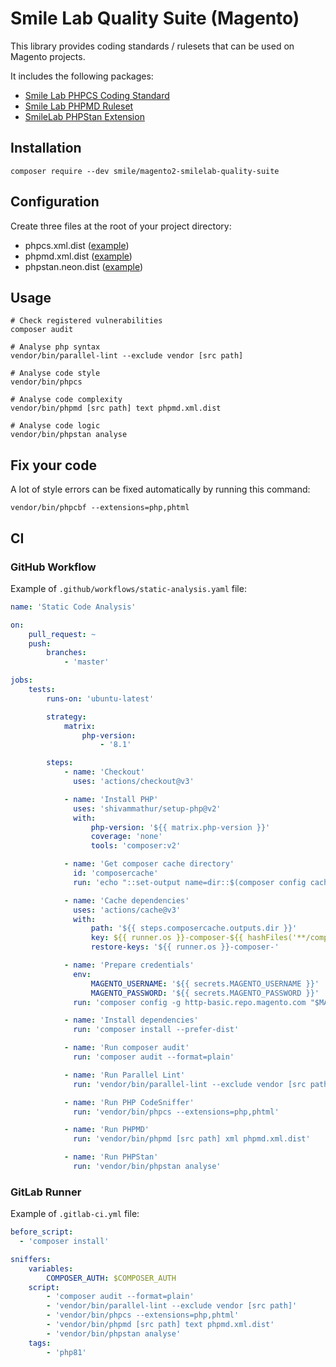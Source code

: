 # Smile Lab Quality Suite (Magento)

This library provides coding standards / rulesets that can be used on Magento projects.

It includes the following packages:

- [Smile Lab PHPCS Coding Standard](https://github.com/Smile-SA/magento2-smilelab-phpcs)
- [Smile Lab PHPMD Ruleset](https://github.com/Smile-SA/magento2-smilelab-phpmd)
- [SmileLab PHPStan Extension](https://github.com/Smile-SA/magento2-smilelab-phpstan)

## Installation

```shell
composer require --dev smile/magento2-smilelab-quality-suite
```

## Configuration

Create three files at the root of your project directory:

- phpcs.xml.dist ([example](https://github.com/Smile-SA/magento2-module-debug-toolbar/blob/master/phpcs.xml.dist))
- phpmd.xml.dist ([example](https://github.com/Smile-SA/magento2-module-debug-toolbar/blob/master/phpmd.xml.dist))
- phpstan.neon.dist ([example](https://github.com/Smile-SA/magento2-module-debug-toolbar/blob/master/phpstan.neon.dist))

## Usage

```shell
# Check registered vulnerabilities
composer audit

# Analyse php syntax
vendor/bin/parallel-lint --exclude vendor [src path]

# Analyse code style
vendor/bin/phpcs

# Analyse code complexity
vendor/bin/phpmd [src path] text phpmd.xml.dist

# Analyse code logic
vendor/bin/phpstan analyse
```

## Fix your code

A lot of style errors can be fixed automatically by running this command:

```shell
vendor/bin/phpcbf --extensions=php,phtml
```

## CI

### GitHub Workflow

Example of `.github/workflows/static-analysis.yaml` file:

```yaml
name: 'Static Code Analysis'

on:
    pull_request: ~
    push:
        branches:
            - 'master'

jobs:
    tests:
        runs-on: 'ubuntu-latest'

        strategy:
            matrix:
                php-version:
                    - '8.1'

        steps:
            - name: 'Checkout'
              uses: 'actions/checkout@v3'

            - name: 'Install PHP'
              uses: 'shivammathur/setup-php@v2'
              with:
                  php-version: '${{ matrix.php-version }}'
                  coverage: 'none'
                  tools: 'composer:v2'

            - name: 'Get composer cache directory'
              id: 'composercache'
              run: 'echo "::set-output name=dir::$(composer config cache-files-dir)"'

            - name: 'Cache dependencies'
              uses: 'actions/cache@v3'
              with:
                  path: '${{ steps.composercache.outputs.dir }}'
                  key: ${{ runner.os }}-composer-${{ hashFiles('**/composer.json') }}
                  restore-keys: '${{ runner.os }}-composer-'

            - name: 'Prepare credentials'
              env:
                  MAGENTO_USERNAME: '${{ secrets.MAGENTO_USERNAME }}'
                  MAGENTO_PASSWORD: '${{ secrets.MAGENTO_PASSWORD }}'
              run: 'composer config -g http-basic.repo.magento.com "$MAGENTO_USERNAME" "$MAGENTO_PASSWORD"'

            - name: 'Install dependencies'
              run: 'composer install --prefer-dist'

            - name: 'Run composer audit'
              run: 'composer audit --format=plain'

            - name: 'Run Parallel Lint'
              run: 'vendor/bin/parallel-lint --exclude vendor [src path]'

            - name: 'Run PHP CodeSniffer'
              run: 'vendor/bin/phpcs --extensions=php,phtml'

            - name: 'Run PHPMD'
              run: 'vendor/bin/phpmd [src path] xml phpmd.xml.dist'

            - name: 'Run PHPStan'
              run: 'vendor/bin/phpstan analyse' 
```

### GitLab Runner

Example of `.gitlab-ci.yml` file:

```yaml
before_script:
  - 'composer install'

sniffers:
    variables:
        COMPOSER_AUTH: $COMPOSER_AUTH
    script:
        - 'composer audit --format=plain'
        - 'vendor/bin/parallel-lint --exclude vendor [src path]'
        - 'vendor/bin/phpcs --extensions=php,phtml'
        - 'vendor/bin/phpmd [src path] text phpmd.xml.dist'
        - 'vendor/bin/phpstan analyse'
    tags:
        - 'php81'
```

